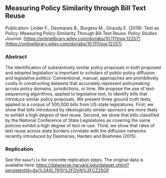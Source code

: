 ## Measuring Policy Similarity through Bill Text Reuse

Publication: Linder F., Desmarais B., Burgess M., Giraudy E. (2018): Text as Policy: Measuring Policy Similarity Through Bill Text Reuse. *Policy Studies Journal*. [https://onlinelibrary.wiley.com/doi/abs/10.1111/psj.12257](https://onlinelibrary.wiley.com/doi/abs/10.1111/psj.12257)


### Abstract
The identification of substantively similar policy proposals in both proposed and adopted legislation is important to scholars of public policy diffusion and legislative politics. Conventional, manual, approaches are prohibitively costly in constructing datasets that accurately represent policymaking across policy domains, jurisdictions, or time. We propose the use of text-sequencing algorithms, applied to legislative text, to identify bills that introduce similar policy proposals. We present three ground truth tests, applied to a corpus of 500,000 bills from US-state legislatures. First, we show that bills introduced by ideologically similar sponsors are more likely to exhibit a high degree of text reuse. Second, we show that bills classified by the National Conference of State Legislatures as covering the same policies exhibit a high degree of text re-use. Third, we show that rates of text reuse across state borders correlate with the diffusion networks recently introduced by Desmarais, Harden and Boehmke (2015).

### Replication
See the `makefile` for concrete replication steps. The original data is
available here: https://dataverse.harvard.edu/dataset.xhtml?persistentId=doi%3A10.7910%2FDVN%2FCZ25GF

